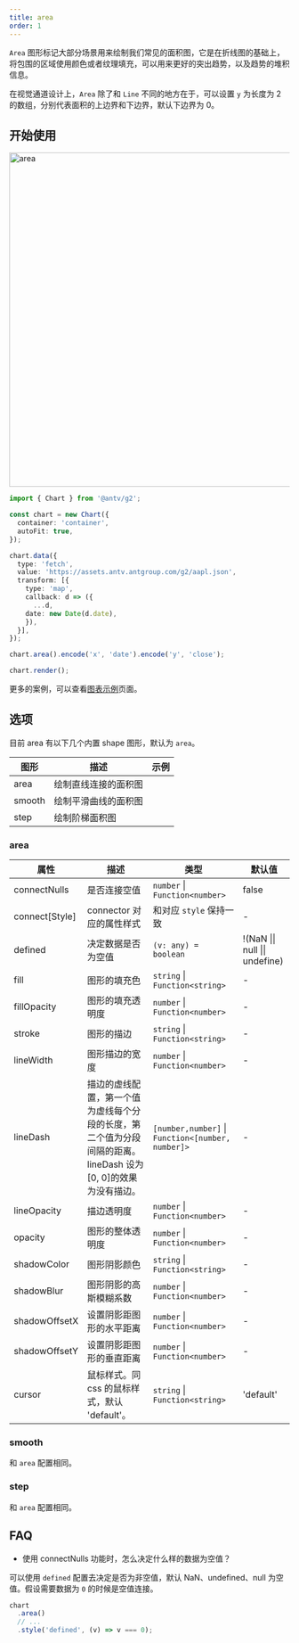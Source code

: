 ```yaml
---
title: area
order: 1
---
```


`Area` 图形标记大部分场景用来绘制我们常见的面积图，它是在折线图的基础上，将包围的区域使用颜色或者纹理填充，可以用来更好的突出趋势，以及趋势的堆积信息。

在视觉通道设计上，`Area` 除了和 `Line` 不同的地方在于，可以设置 `y` 为长度为 2 的数组，分别代表面积的上边界和下边界，默认下边界为 0。

## 开始使用

<img alt="area" src="https://mdn.alipayobjects.com/huamei_qa8qxu/afts/img/A*ZxtyTrhyN4sAAAAAAAAAAAAADmJ7AQ/original" width="600" />

```ts
import { Chart } from '@antv/g2';

const chart = new Chart({
  container: 'container',
  autoFit: true,
});

chart.data({
  type: 'fetch',
  value: 'https://assets.antv.antgroup.com/g2/aapl.json',
  transform: [{
    type: 'map',
    callback: d => ({
      ...d,
    date: new Date(d.date),
    }),
  }],
});

chart.area().encode('x', 'date').encode('y', 'close');

chart.render();
```

更多的案例，可以查看[图表示例](/examples)页面。

## 选项

目前 area 有以下几个内置 shape 图形，默认为 `area`。

| 图形            | 描述                                           | 示例                 |
|----------------|------------------------------------------------|---------------------|
| area           | 绘制直线连接的面积图                              |       |
| smooth         | 绘制平滑曲线的面积图                              |       |
| step           | 绘制阶梯面积图                                   |       |

### area

| 属性               | 描述                                           | 类型                 | 默认值      |
|-------------------|------------------------------------------------|---------------------|------------|
| connectNulls      | 是否连接空值                                 | `number` \| `Function<number>`  | false  |
| connect[Style]    | connector 对应的属性样式                     | 和对应 `style` 保持一致            | -      |
| defined           | 决定数据是否为空值                            | `(v: any) = boolean`            | !(NaN \|\| null \|\| undefine)  |
| fill          | 图形的填充色                                      | `string` \| `Function<string>`              |   -   |
| fillOpacity   | 图形的填充透明度                                   | `number` \| `Function<number>`              |   -   |
| stroke        | 图形的描边                                        | `string` \| `Function<string>`              |   -   |
| lineWidth     | 图形描边的宽度                                    | `number` \| `Function<number>`               |   -   |
| lineDash      | 描边的虚线配置，第一个值为虚线每个分段的长度，第二个值为分段间隔的距离。lineDash 设为[0, 0]的效果为没有描边。 | `[number,number]` \| `Function<[number, number]>` |   -   |
| lineOpacity   | 描边透明度                                        | `number` \| `Function<number>`              |   -   |
| opacity       | 图形的整体透明度                                   | `number` \| `Function<number>`              |   -   |
| shadowColor   | 图形阴影颜色                                      | `string` \| `Function<string>`              |   -   |
| shadowBlur    | 图形阴影的高斯模糊系数                              | `number` \| `Function<number>`              |   -   |
| shadowOffsetX | 设置阴影距图形的水平距离                            | `number` \| `Function<number>`              |   -   |
| shadowOffsetY | 设置阴影距图形的垂直距离                            | `number` \| `Function<number>`              |   -   |
| cursor        | 鼠标样式。同 css 的鼠标样式，默认 'default'。        | `string` \| `Function<string>`               |   'default'  |

### smooth

和 `area` 配置相同。

### step

和 `area` 配置相同。

## FAQ

- 使用 connectNulls 功能时，怎么决定什么样的数据为空值？

可以使用 `defined` 配置去决定是否为非空值，默认 NaN、undefined、null 为空值。假设需要数据为 `0` 的时候是空值连接。

```ts
chart
  .area()
  // ...
  .style('defined', (v) => v === 0);
```
